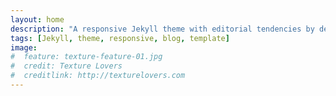 ```yaml
---
layout: home
description: "A responsive Jekyll theme with editorial tendencies by designer Michael Rose."
tags: [Jekyll, theme, responsive, blog, template]
image:
#  feature: texture-feature-01.jpg
#  credit: Texture Lovers
#  creditlink: http://texturelovers.com
---
```

